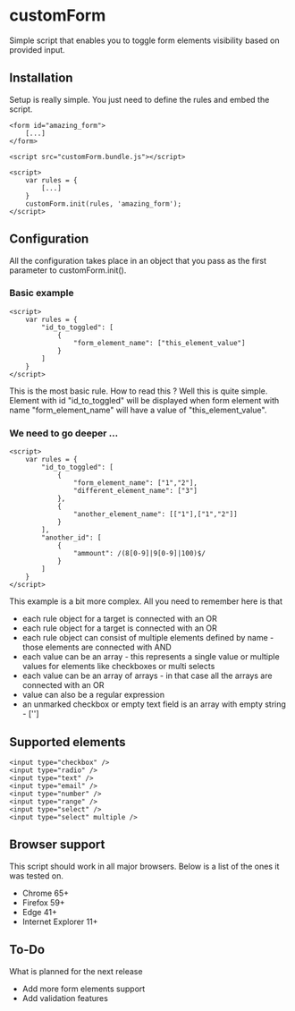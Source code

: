 # customForm

Simple script that enables you to toggle form elements visibility based on provided input.

## Installation

Setup is really simple. You just need to define the rules and embed the script. 

```
<form id="amazing_form">
    [...]
</form>

<script src="customForm.bundle.js"></script>

<script>
    var rules = {
        [...]
    }
    customForm.init(rules, 'amazing_form');
</script>
```

## Configuration
All the configuration takes place in an object that you pass as the first parameter to customForm.init(). 

### Basic example 
```
<script> 
    var rules = {
        "id_to_toggled": [
            { 
                "form_element_name": ["this_element_value"] 
            } 
        ]
    }
</script>
```
This is the most basic rule. How to read this ? Well this is quite simple.
Element with id "id_to_toggled" will be displayed when form element with name "form_element_name" will have a value of "this_element_value". 

### We need to go deeper ... 
```
<script> 
    var rules = {
        "id_to_toggled": [
            { 
                "form_element_name": ["1","2"],
                "different_element_name": ["3"] 
            },
            {
                "another_element_name": [["1"],["1","2"]]
            } 
        ],
        "another_id": [
            {
                "ammount": /(8[0-9]|9[0-9]|100)$/
            }
        ]
    }
</script>
```
This example is a bit more complex. All you need to remember here is that
* each rule object for a target is connected with an OR
* each rule object for a target is connected with an OR
* each rule object can consist of multiple elements defined by name - those elements are connected with AND
* each value can be an array - this represents a single value or multiple values for elements like checkboxes or multi selects
* each value can be an array of arrays - in that case all the arrays are connected with an OR
* value can also be a regular expression
* an unmarked checkbox or empty text field is an array with empty string - ['']

## Supported elements
```
<input type="checkbox" />
<input type="radio" />
<input type="text" />
<input type="email" />
<input type="number" />
<input type="range" />
<input type="select" />
<input type="select" multiple />
```

## Browser support
This script should work in all major browsers. Below is a list of the ones it was tested on.
* Chrome 65+ 
* Firefox 59+ 
* Edge 41+
* Internet Explorer 11+ 

## To-Do
What is planned for the next release
* Add more form elements support
* Add validation features
